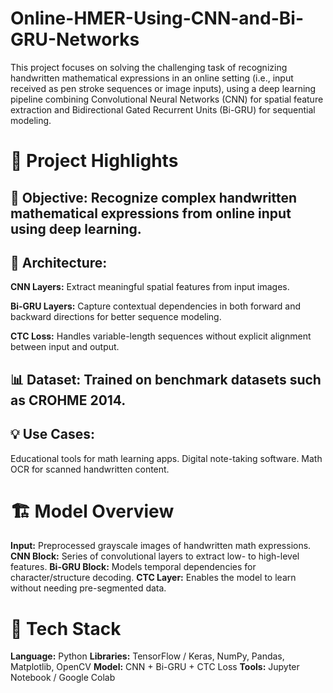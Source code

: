 # Online-HMER-Using-CNN-and-Bi-GRU-Networks

This project focuses on solving the challenging task of recognizing handwritten mathematical expressions in an online setting (i.e., input received as pen stroke sequences or image inputs), using a deep learning pipeline combining Convolutional Neural Networks (CNN) for spatial feature extraction and Bidirectional Gated Recurrent Units (Bi-GRU) for sequential modeling.

# 📌 Project Highlights
## 🧮 Objective: Recognize complex handwritten mathematical expressions from online input using deep learning.

## 🧠 Architecture:

**CNN Layers:** Extract meaningful spatial features from input images.

**Bi-GRU Layers:** Capture contextual dependencies in both forward and backward directions for better sequence modeling.

**CTC Loss:** Handles variable-length sequences without explicit alignment between input and output.

## 📊 Dataset: Trained on benchmark datasets such as CROHME 2014.

## 💡 Use Cases:

Educational tools for math learning apps.
Digital note-taking software.
Math OCR for scanned handwritten content.


# 🏗️ Model Overview

**Input:** Preprocessed grayscale images of handwritten math expressions.
**CNN Block:** Series of convolutional layers to extract low- to high-level features.
**Bi-GRU Block:** Models temporal dependencies for character/structure decoding.
**CTC Layer:** Enables the model to learn without needing pre-segmented data.


# 🔧 Tech Stack

**Language:** Python
**Libraries:** TensorFlow / Keras, NumPy, Pandas, Matplotlib, OpenCV
**Model:** CNN + Bi-GRU + CTC Loss
**Tools:** Jupyter Notebook / Google Colab
